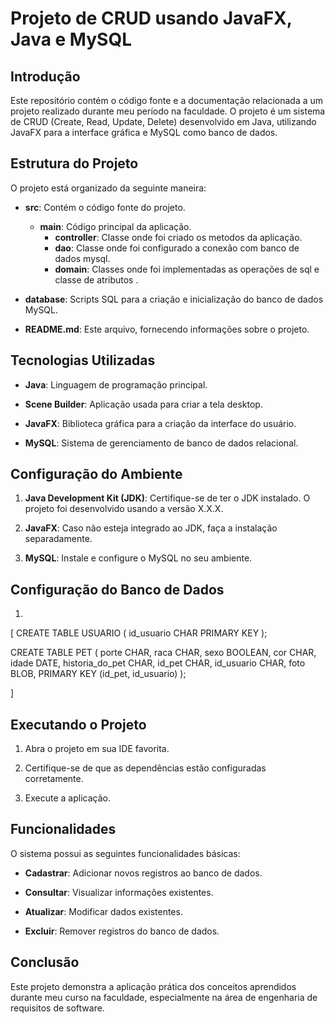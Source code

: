 # Projeto de CRUD usando JavaFX, Java e MySQL

## Introdução

Este repositório contém o código fonte e a documentação relacionada a um projeto realizado durante meu período na faculdade. O projeto é um sistema de CRUD (Create, Read, Update, Delete) desenvolvido em Java, utilizando JavaFX para a interface gráfica e MySQL como banco de dados.

## Estrutura do Projeto

O projeto está organizado da seguinte maneira:

- **src**: Contém o código fonte do projeto.
  - **main**: Código principal da aplicação.
    - **controller**: Classe onde foi criado os metodos da aplicação.
    - **dao**: Classe onde foi configurado a conexão com banco de dados mysql.
    - **domain**: Classes onde foi implementadas as operações de sql e classe de atributos .


- **database**: Scripts SQL para a criação e inicialização do banco de dados MySQL.

- **README.md**: Este arquivo, fornecendo informações sobre o projeto.

## Tecnologias Utilizadas

- **Java**: Linguagem de programação principal.

- **Scene Builder**: Aplicação usada para criar a tela desktop.

- **JavaFX**: Biblioteca gráfica para a criação da interface do usuário.

- **MySQL**: Sistema de gerenciamento de banco de dados relacional.

## Configuração do Ambiente

1. **Java Development Kit (JDK)**: Certifique-se de ter o JDK instalado. O projeto foi desenvolvido usando a versão X.X.X.

2. **JavaFX**: Caso não esteja integrado ao JDK, faça a instalação separadamente.

3. **MySQL**: Instale e configure o MySQL no seu ambiente.

## Configuração do Banco de Dados

1. 

[
  CREATE TABLE USUARIO (
    id_usuario CHAR PRIMARY KEY
);

CREATE TABLE PET (
    porte CHAR,
    raca CHAR,
    sexo BOOLEAN,
    cor CHAR,
    idade DATE,
    historia_do_pet CHAR,
    id_pet CHAR,
    id_usuario CHAR,
    foto BLOB,
    PRIMARY KEY (id_pet, id_usuario)
);

]


## Executando o Projeto

1. Abra o projeto em sua IDE favorita.

2. Certifique-se de que as dependências estão configuradas corretamente.

3. Execute a aplicação.

## Funcionalidades

O sistema possui as seguintes funcionalidades básicas:

- **Cadastrar**: Adicionar novos registros ao banco de dados.

- **Consultar**: Visualizar informações existentes.

- **Atualizar**: Modificar dados existentes.

- **Excluir**: Remover registros do banco de dados.

## Conclusão

Este projeto demonstra a aplicação prática dos conceitos aprendidos durante meu curso na faculdade, especialmente na área de engenharia de requisitos de software.